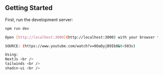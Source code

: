 ## Getting Started

First, run the development server:

```bash
npm run dev

Open [http://localhost:3000](http://localhost:3000) with your browser to see the result.

SOURCE: (https://www.youtube.com/watch?v=0OaDyjB9Ib8&t=503s)

Using:
NextJs <br />
tailwinds <br />
shadcn-ui <br />
